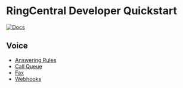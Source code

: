 RingCentral Developer Quickstart
================================

[![Docs][docs-readthedocs-svg]][docs-readthedocs-link]

## Voice

* [Answering Rules](docs/answering_rules.md)
* [Call Queue](docs/call_queue.md)
* [Fax](docs/fax.md)
* [Webhooks](docs/webhooks.md)

 [docs-readthedocs-svg]: https://img.shields.io/badge/docs-readthedocs-blue.svg
 [docs-readthedocs-link]: http://ringcentral-quickstart.readthedocs.org/
